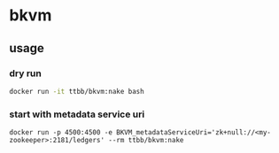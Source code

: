 # bkvm
## usage
### dry run
```bash
docker run -it ttbb/bkvm:nake bash
```
### start with metadata service uri
```
docker run -p 4500:4500 -e BKVM_metadataServiceUri='zk+null://<my-zookeeper>:2181/ledgers' --rm ttbb/bkvm:nake
```